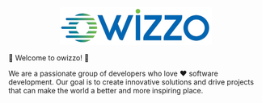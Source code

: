 <p align="center">
  <img src="https://raw.githubusercontent.com/owizzo/.github/main/img/owizzo-logo.png" width="300" height="75" alt="owizzo" />
</p>

🚀 Welcome to owizzo! 🚀

We are a passionate group of developers who love ❤️ software development. Our goal is to create innovative solutions and drive projects that can make the world a better and more inspiring place.
